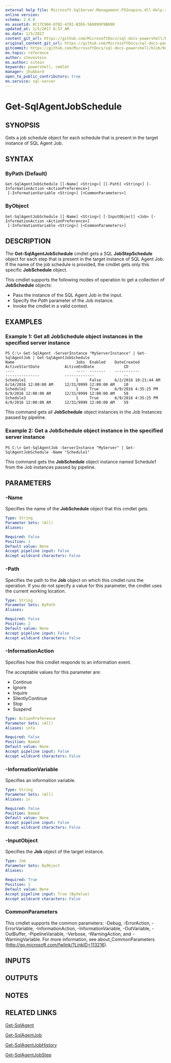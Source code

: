 ```yaml
---
external help file: Microsoft.SqlServer.Management.PSSnapins.dll-Help.xml
online version: 
schema: 2.0.0
ms.assetid: 8C17C904-0782-4701-B3E6-560899F9B690
updated_at: 1/5/2017 8:57 AM
ms.date: 1/5/2017
content_git_url: https://github.com/MicrosoftDocs/sql-docs-powershell/blob/live/sqlserver-cmdlets/sqlserver-module/vlatest/Get-SqlAgentJobSchedule.md
original_content_git_url: https://github.com/MicrosoftDocs/sql-docs-powershell/blob/live/sqlserver-cmdlets/sqlserver-module/vlatest/Get-SqlAgentJobSchedule.md
gitcommit: https://github.com/MicrosoftDocs/sql-docs-powershell/blob/0d97835841eb5cfbe37d096037375a2e0c3eb87c/sqlserver-cmdlets/sqlserver-module/vlatest/Get-SqlAgentJobSchedule.md
ms.topic: reference
author: stevestein
ms.author: sstein
keywords: powershell, cmdlet
manager: jhubbard
open_to_public_contributors: true
ms.service: sql-server
---
```


# Get-SqlAgentJobSchedule

## SYNOPSIS
Gets a job schedule object for each schedule that is present in the target instance of SQL Agent Job.

## SYNTAX

### ByPath (Default)
```
Get-SqlAgentJobSchedule [[-Name] <String>] [[-Path] <String>] [-InformationAction <ActionPreference>]
 [-InformationVariable <String>] [<CommonParameters>]
```

### ByObject
```
Get-SqlAgentJobSchedule [[-Name] <String>] [-InputObject] <Job> [-InformationAction <ActionPreference>]
 [-InformationVariable <String>] [<CommonParameters>]
```

## DESCRIPTION
The **Get-SqlAgentJobSchedule** cmdlet gets a SQL **JobStepSchedule** object for each step that is present in the target instance of SQL Agent Job.
If the name of the job schedule is provided, the cmdlet gets only this specific **JobSchedule** object.

This cmdlet supports the following modes of operation to get a collection of **JobSchedule** objects:

- Pass the instance of the SQL Agent Job in the input. 
- Specify the *Path* parameter of the Job instance. 
- Invoke the cmdlet in a valid context.

## EXAMPLES

### Example 1: Get all JobSchedule object instances in the specified server instance
```
PS C:\> Get-SqlAgent -ServerInstance "MyServerInstance" | Get-SqlAgentJob | Get-SqlAgentJobSchedule
Name                           Jobs  Enabled    DateCreated               ActiveStartDate           ActiveEndDate             ID
----                           ----  -------    -----------               ---------------           -------------             --
Schedule1                      1     False      6/2/2016 10:21:44 AM      6/14/2016 12:00:00 AM     12/31/9999 12:00:00 AM    10
Schedule2                      1     True       6/9/2016 4:35:25 PM       6/9/2016 12:00:00 AM      12/31/9999 12:00:00 AM    58
Schedule3                      1     True       6/9/2016 4:35:25 PM       6/9/2016 12:00:00 AM      12/31/9999 12:00:00 AM    59
```

This command gets all **JobSchedule** object instances in the Job Instances passed by pipeline.

### Example 2: Get a JobSchedule object instance in the specified server instance
```
PS C:\> Get-SqlAgentJob -ServerInstance "MyServer" | Get-SqlAgentJobSchedule -Name "Schedule1"
```

This command gets the **JobSchedule** object instance named Schedule1 from the Job instances passed by pipeline.

## PARAMETERS

### -Name
Specifies the name of the **JobSchedule** object that this cmdlet gets.

```yaml
Type: String
Parameter Sets: (All)
Aliases: 

Required: False
Position: 1
Default value: None
Accept pipeline input: False
Accept wildcard characters: False
```

### -Path
Specifies the path to the **Job** object on which this cmdlet runs the operation.
If you do not specify a value for this parameter, the cmdlet uses the current working location.

```yaml
Type: String
Parameter Sets: ByPath
Aliases: 

Required: False
Position: 2
Default value: None
Accept pipeline input: False
Accept wildcard characters: False
```

### -InformationAction
Specifies how this cmdlet responds to an information event.

The acceptable values for this parameter are:

- Continue
- Ignore
- Inquire
- SilentlyContinue
- Stop
- Suspend

```yaml
Type: ActionPreference
Parameter Sets: (All)
Aliases: infa

Required: False
Position: Named
Default value: None
Accept pipeline input: False
Accept wildcard characters: False
```

### -InformationVariable
Specifies an information variable.

```yaml
Type: String
Parameter Sets: (All)
Aliases: iv

Required: False
Position: Named
Default value: None
Accept pipeline input: False
Accept wildcard characters: False
```

### -InputObject
Specifies the **Job** object of the target instance.

```yaml
Type: Job
Parameter Sets: ByObject
Aliases: 

Required: True
Position: 2
Default value: None
Accept pipeline input: True (ByValue)
Accept wildcard characters: False
```

### CommonParameters
This cmdlet supports the common parameters: -Debug, -ErrorAction, -ErrorVariable, -InformationAction, -InformationVariable, -OutVariable, -OutBuffer, -PipelineVariable, -Verbose, -WarningAction, and -WarningVariable. For more information, see about_CommonParameters (http://go.microsoft.com/fwlink/?LinkID=113216).

## INPUTS

## OUTPUTS

## NOTES

## RELATED LINKS

[Get-SqlAgent](xref:sqlserver-module/vlatest/Get-SqlAgent.md)

[Get-SqlAgentJob](xref:sqlserver-module/vlatest/Get-SqlAgentJob.md)

[Get-SqlAgentJobHistory](xref:sqlserver-module/vlatest/Get-SqlAgentJobHistory.md)

[Get-SqlAgentJobStep](xref:sqlserver-module/vlatest/Get-SqlAgentJobStep.md)
